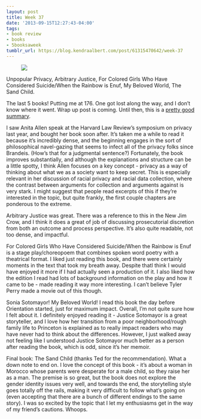 ```yaml
---
layout: post
title: Week 37
date: '2013-09-15T12:27:43-04:00'
tags:
- book review
- books
- 5booksaweek
tumblr_url: https://blog.kendraalbert.com/post/61315470642/week-37
---
```

<figure class="tmblr-full" data-orig-height="144" data-orig-width="500"><img src="https://66.media.tumblr.com/4840a20636eae07bf7abb116eafa4f9d/858804253cba4ce7-77/s540x810/eab0f97f098d2442be6c2fb4f4ecf755581909e9.png" data-orig-height="144" data-orig-width="500"></figure>

Unpopular Privacy, Arbitrary Justice, For Colored Girls Who Have Considered Suicide/When the Rainbow is Enuf, My Beloved World, The Sand Child.

The last 5 books! Putting me at 176. One got lost along the way, and I don’t know where it went. Wrap up post is coming. Until then, this is a [pretty good summary](http://www.washingtonpost.com/lifestyle/style/lynda-barry-the-20-stages-of-reading/2013/09/13/e82fd970-1cbf-11e3-a628-7e6dde8f889d_gallery.html#photo=1).<!-- more -->

I saw Anita Allen speak at the Harvard Law Review’s symposium on privacy last year, and bought her book soon after. It’s taken me a while to read it because it’s incredibly dense, and the beginning engages in the sort of philosophical navel-gazing that seems to infect all of the privacy folks since Brandeis. (How’s that for a judgmental sentence?) Fortunately, the book improves substantially, and although the explanations and structure can be a little spotty, I think Allen focuses on a key concept - privacy as a way of thinking about what we as a society want to keep secret. This is especially relevant in her discussion of racial privacy and racial data collection, where the contrast between arguments for collection and arguments against is very stark. I might suggest that people read excerpts of this if they’re interested in the topic, but quite frankly, the first couple chapters are ponderous to the extreme.

Arbitrary Justice was great. There was a reference to this in the New Jim Crow, and I think it does a great of job of discussing prosecutorial discretion from both an outcome and process perspective. It’s also quite readable, not too dense, and impactful.

For Colored Girls Who Have Considered Suicide/When the Rainbow is Enuf is a stage play/choreopoem that combines spoken word poetry with a theatrical format. I liked just reading this book, and there were certainly moments in the text that took my breath away. Despite thatI think I would have enjoyed it more if I had actually seen a production of it. I also liked how the edition I read had lots of background information on the play and how it came to be - made reading it way more interesting. I can’t believe Tyler Perry made a movie out of this though.&nbsp;

Sonia Sotomayor! My Beloved World! I read this book the day before Orientation started, just for maximum impact. Overall, I’m not quite sure how I felt about it. I definitely enjoyed reading it - Justice Sotomayor is a great storyteller, and I love how her transition from a poor neighborhood/rough family life to Princeton is explained as to really impact readers who may have never had to think about the differences. However, I just walked away not feeling like I understood Justice Sotomayor much better as a person after reading the book, which is odd, since it’s her memoir.

Final book: The Sand Child (thanks Ted for the recommendation). What a down note to end on. I love the concept of this book - it’s about a woman in Morocco whose parents were desperate for a male child, so they raise her as a man. The premise is so great, but the book does not explore the gender identity issues very well, and towards the end, the storytelling style goes totally off the rails, making it very difficult to follow what’s going on (even accepting that there are a bunch of different endings to the same story). I was so excited by the topic that I let my enthusiasms get in the way of my friend’s cautions. Whoops.

